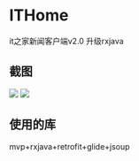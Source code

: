 # ITHome
it之家新闻客户端v2.0 升级rxjava
## 截图
![](http://chuantu.biz/t5/59/1491386284x2890173718.png)
![](http://chuantu.biz/t5/59/1491386343x2728328970.png)
## 使用的库
 mvp+rxjava+retrofit+glide+jsoup
